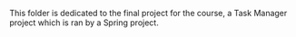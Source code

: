 This folder is dedicated to the final project for the course, a Task Manager project which is ran by a Spring project.
